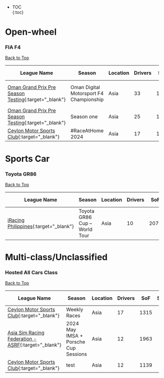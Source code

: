 * TOC  
{:toc}

# Open-wheel

### FIA F4

[Back to Top](#)  

| League Name | Season | Location | Drivers | SoF | Setup | Upcoming Race | New York | London | Sydney |
|--------------------------------------------------------------------------------------------------------------------------------|---------------------------------------|--------|-------|----|-----|-----------------------------|------------------------|------------------------|-------------------------|
|[Oman Grand Prix Pre Season Testing](https://members.iracing.com/membersite/member/LeagueView.do?league=10531){:target="_blank"} |Oman Digital Motorsport F4 Championship |Asia |33 |1632 | |Okayama International Circuit |Mon, July 01 12:00PM EDT |Mon, July 01 05:00PM BST |Tue, July 02 02:00AM AEST |
|[Oman Grand Prix Pre Season Testing](https://members.iracing.com/membersite/member/LeagueView.do?league=10531){:target="_blank"} |Season one |Asia |25 |1784 | | | | | |
|[Ceylon Motor Sports Club](https://members.iracing.com/membersite/member/LeagueView.do?league=10819){:target="_blank"} |\#RaceAtHome 2024 |Asia |17 |1386 | | | | | |

# Sports Car

### Toyota GR86

[Back to Top](#)  

| League Name | Season | Location | Drivers | SoF | Setup | Upcoming Race | New York | London | Sydney |
|----------------------------------------------------------------------------------------------------------------|----------------------------|--------|-------|----|-----|-------------|--------|------|------|
|[iRacing Philippines](https://members.iracing.com/membersite/member/LeagueView.do?league=4693){:target="_blank"} |Toyota GR86 Cup – World Tour |Asia |10 |2078 | | | | | |

# Multi-class/Unclassified

### Hosted All Cars Class

[Back to Top](#)  

| League Name | Season | Location | Drivers | SoF | Setup | Upcoming Race | New York | London | Sydney |
|-------------------------------------------------------------------------------------------------------------------------------|-------------------------------------|--------|-------|----|-----|-------------|--------|------|------|
|[Ceylon Motor Sports Club](https://members.iracing.com/membersite/member/LeagueView.do?league=10819){:target="_blank"} |Weekly Races |Asia |17 |1315 | | | | | |
|[Asia Sim Racing Federation \- ASRF](https://members.iracing.com/membersite/member/LeagueView.do?league=9673){:target="_blank"} |2024 May IMSA \+ Porsche Cup Sessions |Asia |12 |1963 | | | | | |
|[Ceylon Motor Sports Club](https://members.iracing.com/membersite/member/LeagueView.do?league=10819){:target="_blank"} |test |Asia |12 |1139 | | | | | |

